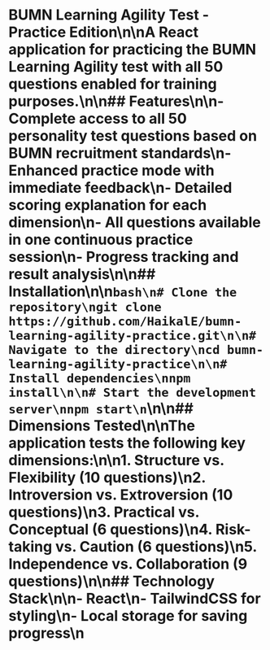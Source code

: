 # BUMN Learning Agility Test - Practice Edition\n\nA React application for practicing the BUMN Learning Agility test with all 50 questions enabled for training purposes.\n\n## Features\n\n- Complete access to all 50 personality test questions based on BUMN recruitment standards\n- Enhanced practice mode with immediate feedback\n- Detailed scoring explanation for each dimension\n- All questions available in one continuous practice session\n- Progress tracking and result analysis\n\n## Installation\n\n```bash\n# Clone the repository\ngit clone https://github.com/HaikalE/bumn-learning-agility-practice.git\n\n# Navigate to the directory\ncd bumn-learning-agility-practice\n\n# Install dependencies\nnpm install\n\n# Start the development server\nnpm start\n```\n\n## Dimensions Tested\n\nThe application tests the following key dimensions:\n\n1. Structure vs. Flexibility (10 questions)\n2. Introversion vs. Extroversion (10 questions)\n3. Practical vs. Conceptual (6 questions)\n4. Risk-taking vs. Caution (6 questions)\n5. Independence vs. Collaboration (9 questions)\n\n## Technology Stack\n\n- React\n- TailwindCSS for styling\n- Local storage for saving progress\n